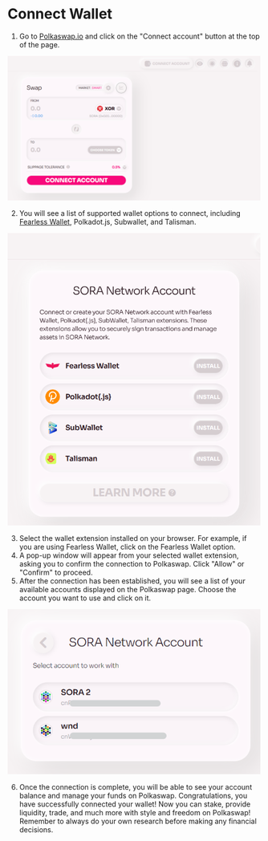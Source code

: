 # Connect Wallet

1. Go to [Polkaswap.io](https://polkaswap.io) and click on the "Connect account" button at the top of the page.

![](.gitbook/assets/connect-wallet.png)

2. You will see a list of supported wallet options to connect, including [Fearless Wallet](https://fearlesswallet.io), Polkadot.js, Subwallet, and Talisman.

![](.gitbook/assets/choose-wallet-to-connect.png)

3. Select the wallet extension installed on your browser. For example, if you are using Fearless Wallet, click on the Fearless Wallet option.
4. A pop-up window will appear from your selected wallet extension, asking you to confirm the connection to Polkaswap. Click "Allow" or "Confirm" to proceed.
5. After the connection has been established, you will see a list of your available accounts displayed on the Polkaswap page. Choose the account you want to use and click on it.

![](.gitbook/assets/select-an-account.png)

6. Once the connection is complete, you will be able to see your account balance and manage your funds on Polkaswap.
Congratulations, you have successfully connected your wallet! Now you can stake, provide liquidity, trade, and much more with style and freedom on Polkaswap!
Remember to always do your own research before making any financial decisions.
